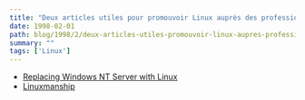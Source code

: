 ```yaml
---
title: "Deux articles utiles pour promouvoir Linux auprès des professionnels"
date: 1998-02-01
path: blog/1998/2/deux-articles-utiles-promouvoir-linux-aupres-professionnels
summary: ""
tags: ['Linux']
---
```


<UL>

<LI><A HREF="http://citv.unl.edu/linux/LinuxPresentation.html">Replacing Windows NT Server with Linux</A>

<LI><A HREF="http://electriclichen.com/people/dmarti/linuxmanship.html">Linuxmanship</A>

</UL>


